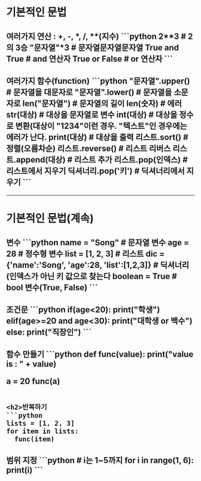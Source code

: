 # 기본적인 문법
<h2>여러가지 연산 : +, -, *, /, **(지수)
```python
2**3          # 2의 3승
"문자열"*3     # 문자열문자열문자열
True and True # and 연산자
True or False # or 연산자
```

<h2>여러가지 함수(function)
```python
"문자열".upper()    # 문자열을 대문자로
"문자열".lower()    # 문자열을 소문자로
len("문자열")       # 문자열의 길이
len(숫자)           # 에러
str(대상)           # 대상을 문자열로 변수
int(대상)           # 대상을 정수로 변환(대상이 "1234"이런 경우. "텍스트"인 경우에는 에러가 난다.
print(대상)         # 대상을 출력
리스트.sort()        # 정렬(오름차순)
리스트.reverse()     # 리스트 리버스
리스트.append(대상)  # 리스트 추가
리스트.pop(인덱스)   # 리스트에서 지우기
딕셔너리.pop('키')   # 딕셔너리에서 지우기
```

---
# 기본적인 문법(계속)
<h2>변수
```python
name = "Song"     # 문자열 변수
age = 28          # 정수형 변수
list = [1, 2, 3]  # 리스트
dic = {'name':'Song', 'age':28, 'list':[1,2,3]}   # 딕셔너리(인덱스가 아닌 키 값으로 찾는다
boolean = True    # bool 변수(True, False)
```

<h2>조건문
```python
if(age<20):
  print("학생")
elif(age>=20 and age<30):
  print("대학생 or 백수")
else:
  print("직장인")
```

<h2>함수 만들기
```python
def func(value):
  print("value is : " + value)

a = 20
func(a)
```

<h2>반복하기
```python
lists = [1, 2, 3]
for item in lists:
  func(item)
```

<h2>범위 지정
```python
# i는 1~5까지
for i in range(1, 6):
  print(i)
```
